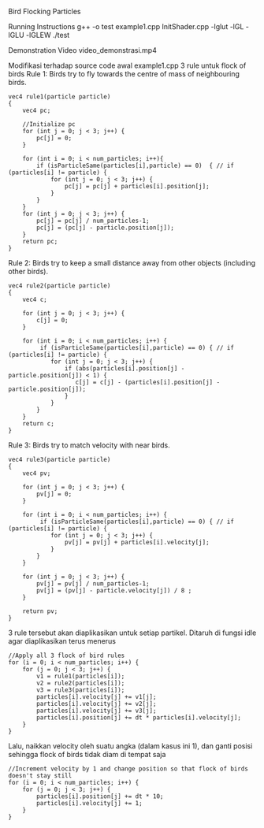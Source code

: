 ﻿Bird Flocking Particles

Running Instructions
g++ -o test example1.cpp InitShader.cpp -lglut -lGL -lGLU -lGLEW
./test

Demonstration Video
video_demonstrasi.mp4

Modifikasi terhadap source code awal example1.cpp
3 rule untuk flock of birds
Rule 1: Birds try to fly towards the centre of mass of neighbouring birds.

    vec4 rule1(particle particle)
    {
	    vec4 pc;

	    //Initialize pc
	    for (int j = 0; j < 3; j++) {
	        pc[j] = 0;
	    }

	    for (int i = 0; i < num_particles; i++){
	        if (isParticleSame(particles[i],particle) == 0)  { // if (particles[i] != particle) {
	            for (int j = 0; j < 3; j++) {
	                pc[j] = pc[j] + particles[i].position[j];
	            }
	        }
	    }
	    for (int j = 0; j < 3; j++) { 
	        pc[j] = pc[j] / num_particles-1;
	        pc[j] = (pc[j] - particle.position[j]);
	    }
	    return pc;
    }

Rule 2: Birds try to keep a small distance away from other objects (including other birds).

    vec4 rule2(particle particle)
    {
	    vec4 c;

	    for (int j = 0; j < 3; j++) {
	        c[j] = 0;
	    }

	    for (int i = 0; i < num_particles; i++) {
	         if (isParticleSame(particles[i],particle) == 0) { // if (particles[i] != particle) {
	            for (int j = 0; j < 3; j++) {
	                if (abs(particles[i].position[j] - particle.position[j]) < 1) {
	                   c[j] = c[j] - (particles[i].position[j] - particle.position[j]);
	                }
	            }
	        }
	    }
	    return c;
    }



Rule 3: Birds try to match velocity with near birds.

    vec4 rule3(particle particle)
    {
	    vec4 pv;

	    for (int j = 0; j < 3; j++) {
	        pv[j] = 0;
	    }

	    for (int i = 0; i < num_particles; i++) {
	         if (isParticleSame(particles[i],particle) == 0) { // if (particles[i] != particle) {
	            for (int j = 0; j < 3; j++) {
	                pv[j] = pv[j] + particles[i].velocity[j];
	            }
	        }
	    }

	    for (int j = 0; j < 3; j++) {
	        pv[j] = pv[j] / num_particles-1;
	        pv[j] = (pv[j] - particle.velocity[j]) / 8 ;
	    }

	    return pv;
    }

3 rule tersebut akan diaplikasikan untuk setiap partikel. Ditaruh di fungsi idle agar diaplikasikan terus menerus

    //Apply all 3 flock of bird rules
    for (i = 0; i < num_particles; i++) {
        for (j = 0; j < 3; j++) {
            v1 = rule1(particles[i]);
            v2 = rule2(particles[i]);
            v3 = rule3(particles[i]);
            particles[i].velocity[j] += v1[j];
            particles[i].velocity[j] += v2[j];
            particles[i].velocity[j] += v3[j];
            particles[i].position[j] += dt * particles[i].velocity[j];
        }
    }

Lalu, naikkan velocity oleh suatu angka (dalam kasus ini 1), dan ganti posisi sehingga flock of birds tidak diam di tempat saja

    //Increment velocity by 1 and change position so that flock of birds doesn't stay still
    for (i = 0; i < num_particles; i++) {
        for (j = 0; j < 3; j++) {
            particles[i].position[j] += dt * 10;
            particles[i].velocity[j] += 1;
        }
    }




